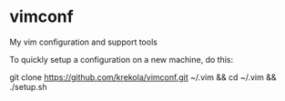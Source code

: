 vimconf
=======

My vim configuration and support tools

To quickly setup a configuration on a new machine, do this:

git clone https://github.com/krekola/vimconf.git ~/.vim && cd ~/.vim && ./setup.sh


